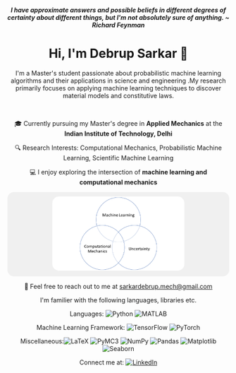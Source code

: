 #### <div align="center"> *I have approximate answers and possible beliefs in different degrees of certainty about different things, but I'm not absolutely sure of anything. ~ Richard Feynman*



# <div align="center"> Hi, I'm Debrup Sarkar 👋

<div align="center"> I'm a Master's student passionate about probabilistic machine learning algorithms and their applications in science and engineering .My research primarily focuses on applying machine learning techniques to discover material models and constitutive laws. <div/>




<br> <!-- One line space here -->

🎓 Currently pursuing my Master's degree in **Applied Mechanics** at the **Indian Institute of Technology, Delhi**

🔍 Research Interests: Computational Mechanics, Probabilistic Machine Learning, Scientific Machine Learning

💻 I enjoy exploring the intersection of **machine learning and computational mechanics**


<div align="center" style="background-color: #f0f0f0; padding: 10px; border-radius: 15px;">
  <img src="mech_git.png"  width="300" style="border-radius: 15px;"/>
</div>

📧 Feel free to reach out to me at sarkardebrup.mech@gmail.com

I'm familier with the following languages, libraries etc.

Languages: ![Python](https://img.shields.io/badge/-Python-blue?style=flat&logo=python&logoColor=white)
![MATLAB](https://img.shields.io/badge/-MATLAB-orange?style=flat&logo=mathworks&logoColor=white)

Machine Learning Framework: ![TensorFlow](https://img.shields.io/badge/-TensorFlow-orange?style=flat&logo=tensorflow&logoColor=white)
![PyTorch](https://img.shields.io/badge/-PyTorch-orange?style=flat&logo=pytorch&logoColor=white)


Miscellaneous:![LaTeX](https://img.shields.io/badge/-LaTeX-teal?style=flat&logo=latex&logoColor=white)
![PyMC3](https://img.shields.io/badge/-PyMC3-green?style=flat&logo=pymc3&logoColor=white)
![NumPy](https://img.shields.io/badge/-NumPy-yellow?style=flat&logo=numpy&logoColor=white)
![Pandas](https://img.shields.io/badge/-Pandas-lightgrey?style=flat&logo=pandas&logoColor=white)
![Matplotlib](https://img.shields.io/badge/-Matplotlib-blue?style=flat&logo=matplotlib&logoColor=white)
![Seaborn](https://img.shields.io/badge/-Seaborn-blue?style=flat&logo=seaborn&logoColor=white)

Connect me at: [![LinkedIn](https://img.shields.io/badge/LinkedIn-Profile-blue?style=flat&logo=linkedin&logoColor=white)](https://www.linkedin.com/in/debrup-sarkar)

